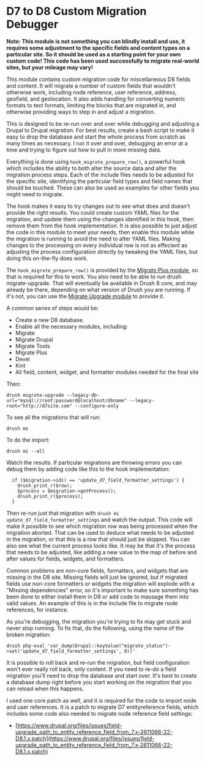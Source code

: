 # D7 to D8 Custom Migration Debugger

**Note: This module is not something you can blindly install and use, it requires some adjustment
to the specific fields and content types on a particular site. So it should be used as a starting
point for your own custom code! This code has been used successfully to migrate real-world sites, but your mileage may vary!**

This module contains custom migration code for miscellaneous D8 fields and content. It will migrate a number
of custom fields that wouldn't otherwise work, including node reference, user reference,
address, geofield, and geolocation. It also adds handling for converting numeric formats to text
formats, limiting the blocks that are migrated in, and otherwise providing ways to step in and adjust a migration.

This is designed to be re-run over and over while debugging and adjusting a Drupal to Drupal migration. For best results,
create a bash script to make it easy to drop the database and start the whole process from scratch as many times as necessary.
I run it over and over, debugging an error at a time and trying to figure out how to pull in more missing data.

Everything is done using ```hook_migrate_prepare_row()```, a powerful hook which includes the ability to both alter the
source data and alter the migration process steps. Each of the include files needs to be adjusted
for the specific site, identifying the particular field types and field names that should be touched.
These can also be used as examples for other fields you might need to migrate.

The hook makes it easy to try changes out to see what does and doesn't provide the right results.
You could create custom YAML files for the migration, and update them using the changes identified in this hook, then remove them from the hook implementation.
It is also possible to just adjust the code in this module to meet your needs, then enable this module while the migration is running to avoid the need to alter YAML files.
Making changes to the processing on every individual row is not as effecient as adjusting the process configuration directly by tweaking
the YAML files, but doing this on-the-fly does work.

The ```hook_migrate_prepare_row()``` is provided by the [Migrate Plus module](https://www.drupal.org/project/migrate_plus), so that is required for this to work.
You also need to be able to run drush migrate-upgrade. That will eventually be available in Drush 8
core, and may already be there, depending on what version of Drush you are running. If it's not, you
can use the [Migrate Upgrade module](https://www.drupal.org/project/migrate_upgrade) to provide it.

A common series of steps would be:

- Create a new D8 database.
- Enable all the necessary modules, including:
 - Migrate
 - Migrate Drupal
 - Migrate Tools
 - Migrate Plus
 - Devel
 - Kint
 - All field, content, widget, and formatter modules needed for the final site

Then:

```
drush migrate-upgrade --legacy-db-url="mysql://root:password@localhost/dbname" --legacy-root="http://d7site.com" --configure-only
```

To see all the migrations that will run:

```
drush ms
```

To do the import:

```
drush mi --all
```

Watch the results. If particular migrations are throwing errors you can debug them by adding code like this to the hook implementation:

```
  if ($migration->id() == 'update_d7_field_formatter_settings') {
    drush_print_r($row);
    $process = $migration->getProcess();
    drush_print_r($process);
  }

```

Then re-run just that migration with ```drush mi update_d7_field_formatter_settings``` and watch the output. This code will make it possible to see which migration row was being processed when the migration aborted. That can be used to deduce
what needs to be adjusted in the migration, or that this is a row that should just be skipped. You can also see what the current process looks like. It may be that it's the process that needs to be adjusted, like adding a new value to the map
of before and after values for fields, widgets, and formatters.

Common problems are non-core fields, formatters, and widgets that are missing in the D8 site. Missing fields
will just be ignored, but if migrated fields use non-core formatters or widgets the migration will explode with a
"Missing dependencies" error, so it's important to make sure something has been done to either install them in D8 or
add code to massage them into valid values. An example of this is in the include file to migrate node references,
for instance.

As you're debugging, the migration you're trying to fix may get stuck and never stop running. To fix that, do the following, using the name of the broken migration:

```
drush php-eval 'var_dump(Drupal::keyValue("migrate_status")->set('update_d7_field_formatter_settings', 0))'
```

It is possible to roll back and re-run the migration, but field configuration won't ever really roll back, only content. If you need to re-do a field
migration you'll need to drop the database and start over. It's best to create a database dump right before you start working on the migration that you
can reload when this happens.

I used one core patch as well, and it is required for the code to import node and user references. It is a patch to migrate D7 entityreference fields, which includes some code also needed to migrate node reference field settings:

- [https://www.drupal.org/files/issues/field-upgrade_path_to_entity_reference_field_from_7.x-2611066-22-D8.1.x.patch](https://www.drupal.org/files/issues/field-upgrade_path_to_entity_reference_field_from_7.x-2611066-22-D8.1.x.patch)
